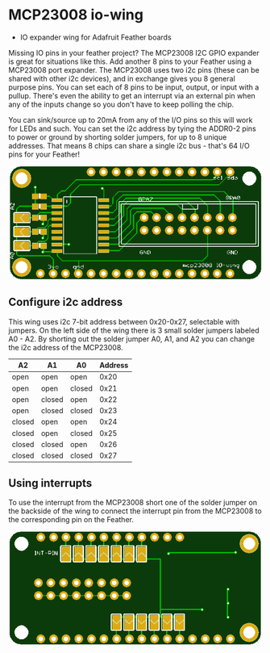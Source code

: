 # MCP23008 io-wing

* IO expander wing for Adafruit Feather boards

Missing IO pins in your feather project? The MCP23008 I2C GPIO expander is great for situations like this. Add another 8 pins to your Feather using a MCP23008 port expander. The MCP23008 uses two i2c pins (these can be shared with other i2c devices), and in exchange gives you 8 general purpose pins. You can set each of 8 pins to be input, output, or input with a pullup. There's even the ability to get an interrupt via an external pin when any of the inputs change so you don't have to keep polling the chip.

You can sink/source up to 20mA from any of the I/O pins so this will work for LEDs and such. You can set the i2c address by tying the ADDR0-2 pins to power or ground by shorting solder jumpers, for up to 8 unique addresses. That means 8 chips can share a single i2c bus - that's 64 I/O pins for your Feather!

![pcb top](images/pcb_top.png)

## Configure i2c address

This wing uses i2c 7-bit address between 0x20-0x27, selectable with jumpers. On the left side of the wing there is 3 small solder jumpers labeled A0 - A2. By shorting out the solder jumper A0, A1, and A2 you can change the i2c address of the MCP23008.

| A2 | A1 | A0 | Address |
| --- | --- | --- | --- | 
| open | open | open | 0x20 |
| open | open | closed  | 0x21 |
| open | closed | open | 0x22 |
| open | closed | closed | 0x23 |
| closed | open | open | 0x24 |
| closed | open | closed  | 0x25 |
| closed | closed | open | 0x26 |
| closed | closed | closed | 0x27 |

## Using interrupts

To use the interrupt from the MCP23008 short one of the solder jumper on the backside of the wing to connect the interrupt pin from the MCP23008 to the corresponding pin on the Feather. 

![pcb bottom](images/pcb_bottom.png)
